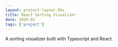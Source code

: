```yaml
---
layout: project-layout.hbs
title: React Sorting Visualizer
date: 2020-02
tags: ['project']
---
```


A sorting visualizer built with Typescript and React.

